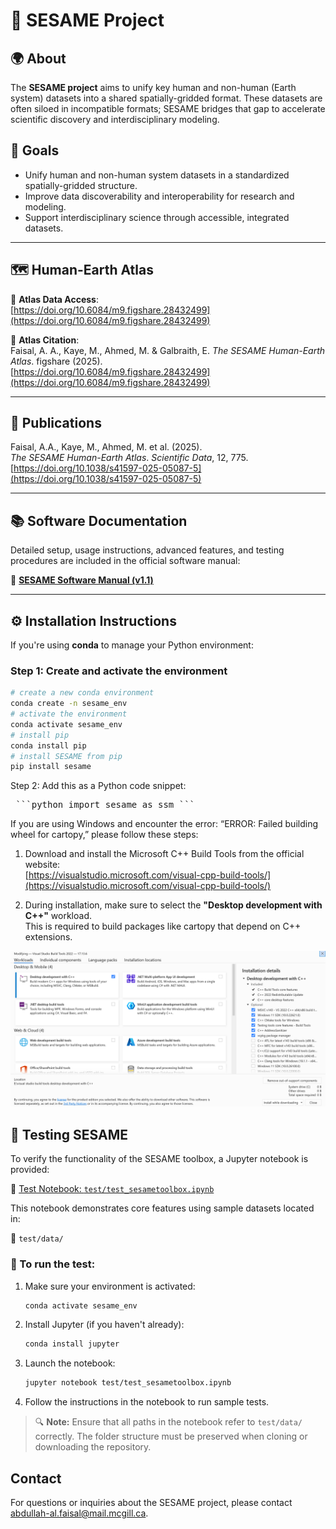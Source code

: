 # 🌱 SESAME Project

## 🌍 About

The **SESAME project** aims to unify key human and non-human (Earth system) datasets into a shared spatially-gridded format. These datasets are often siloed in incompatible formats; SESAME bridges that gap to accelerate scientific discovery and interdisciplinary modeling.

## 🎯 Goals

- Unify human and non-human system datasets in a standardized spatially-gridded structure.
- Improve data discoverability and interoperability for research and modeling.
- Support interdisciplinary science through accessible, integrated datasets.

---

## 🗺️ Human-Earth Atlas

📂 **Atlas Data Access**:  
[https://doi.org/10.6084/m9.figshare.28432499](https://doi.org/10.6084/m9.figshare.28432499)

📖 **Atlas Citation**:  
Faisal, A. A., Kaye, M., Ahmed, M. & Galbraith, E. _The SESAME Human-Earth Atlas_. figshare (2025).  
[https://doi.org/10.6084/m9.figshare.28432499](https://doi.org/10.6084/m9.figshare.28432499)

---

## 📄 Publications

Faisal, A.A., Kaye, M., Ahmed, M. et al. (2025).  
_The SESAME Human-Earth Atlas_. *Scientific Data*, 12, 775.  
[https://doi.org/10.1038/s41597-025-05087-5](https://doi.org/10.1038/s41597-025-05087-5)

---

## 📚 Software Documentation

Detailed setup, usage instructions, advanced features, and testing procedures are included in the official software manual:

📄 [**SESAME Software Manual (v1.1)**](docs/SESAME-Software_Manual_v1.1.pdf)

---

## ⚙️ Installation Instructions

If you're using **conda** to manage your Python environment:

### Step 1: Create and activate the environment

```bash
# create a new conda environment
conda create -n sesame_env
# activate the environment
conda activate sesame_env
# install pip
conda install pip
# install SESAME from pip
pip install sesame
```
Step 2: 
Add this as a Python code snippet:
<pre> ```python import sesame as ssm ``` </pre>

If you are using Windows and encounter the error: 
“ERROR: Failed building wheel for cartopy,” please follow these steps:

1. Download and install the Microsoft C++ Build Tools from the official website:  
   [https://visualstudio.microsoft.com/visual-cpp-build-tools/](https://visualstudio.microsoft.com/visual-cpp-build-tools/)

2. During installation, make sure to select the **"Desktop development with C++"** workload.  
   This is required to build packages like cartopy that depend on C++ extensions.

![Visual Studio Build Tools Installation](docs/images/vs_build_tools.png)


## 🧪 Testing SESAME

To verify the functionality of the SESAME toolbox, a Jupyter notebook is provided:

📓 [Test Notebook: `test/test_sesametoolbox.ipynb`](test/test_sesametoolbox.ipynb)

This notebook demonstrates core features using sample datasets located in:

📁 `test/data/`

### 📌 To run the test:

1. Make sure your environment is activated:
    ```bash
    conda activate sesame_env
    ```

2. Install Jupyter (if you haven't already):
    ```bash
    conda install jupyter
    ```

3. Launch the notebook:
    ```bash
    jupyter notebook test/test_sesametoolbox.ipynb
    ```

4. Follow the instructions in the notebook to run sample tests.

> 🔍 **Note:** Ensure that all paths in the notebook refer to `test/data/` correctly. The folder structure must be preserved when cloning or downloading the repository.

## Contact
For questions or inquiries about the SESAME project, please contact [abdullah-al.faisal@mail.mcgill.ca](mailto:abdullah-al.faisal@mail.mcgill.ca).
